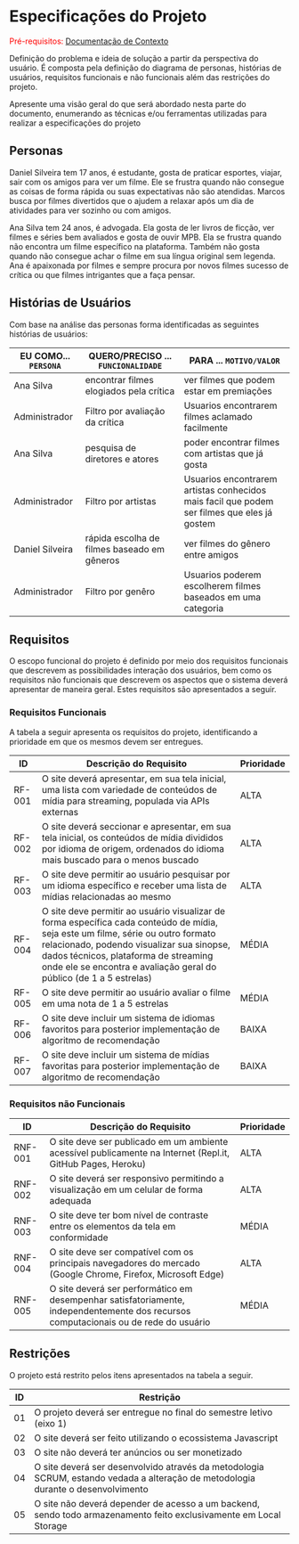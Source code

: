 # Especificações do Projeto

<span style="color:red">Pré-requisitos: <a href="1-Documentação de Contexto.md"> Documentação de Contexto</a></span>

Definição do problema e ideia de solução a partir da perspectiva do usuário. É composta pela definição do  diagrama de personas, histórias de usuários, requisitos funcionais e não funcionais além das restrições do projeto.

Apresente uma visão geral do que será abordado nesta parte do documento, enumerando as técnicas e/ou ferramentas utilizadas para realizar a especificações do projeto

## Personas

Daniel Silveira tem 17 anos, é estudante, gosta de praticar esportes, viajar, sair com os amigos para ver um filme. Ele se frustra quando não consegue as coisas de forma rápida ou suas expectativas não são atendidas. Marcos busca por filmes divertidos que  o ajudem a relaxar após um dia de atividades para ver sozinho ou com amigos.

Ana Silva tem 24 anos, é advogada. Ela gosta de ler livros de ficção, ver filmes e séries bem avaliados e gosta de ouvir MPB. Ela se frustra quando não encontra um filme específico na plataforma. Também não gosta quando não consegue achar o filme em sua língua original sem legenda. Ana  é apaixonada por filmes e sempre procura por novos filmes sucesso de crítica ou que filmes intrigantes que a faça pensar. 


## Histórias de Usuários

Com base na análise das personas forma identificadas as seguintes histórias de usuários:

|EU COMO... `PERSONA`| QUERO/PRECISO ... `FUNCIONALIDADE` |PARA ... `MOTIVO/VALOR`                 |
|--------------------|------------------------------------|----------------------------------------|
|Ana Silva           |encontrar filmes elogiados pela crítica| ver filmes que podem estar em premiações|
|Administrador       |Filtro por avaliação da crítica     |Usuarios encontrarem filmes aclamado facilmente |
|Ana Silva           |pesquisa de diretores e atores      |poder encontrar filmes com artistas que já gosta |
|Administrador       |Filtro por artistas                 |Usuarios encontrarem artistas conhecidos mais facil que podem ser filmes que eles já gostem |
|Daniel Silveira     |rápida escolha de filmes baseado em gêneros|ver filmes do gênero entre amigos |
|Administrador       |Filtro por genêro                   |Usuarios poderem escolherem filmes baseados em uma categoria |

## Requisitos

O escopo funcional do projeto é definido por meio dos requisitos funcionais que descrevem as possibilidades interação dos usuários, bem como os requisitos não funcionais que descrevem os aspectos que o sistema deverá apresentar de maneira geral. Estes requisitos são apresentados a seguir.

### Requisitos Funcionais

A tabela a seguir apresenta os requisitos do projeto, identificando a prioridade em que os mesmos devem ser entregues.

|ID    | Descrição do Requisito  | Prioridade |
|------|-----------------------------------------|----|
|RF-001| O site deverá apresentar, em sua tela inicial, uma lista com variedade de conteúdos de mídia para streaming, populada via APIs externas | ALTA | 
|RF-002| O site deverá seccionar e apresentar, em sua tela inicial, os conteúdos de mídia divididos por idioma de origem, ordenados do idioma mais buscado para o menos buscado | ALTA |
|RF-003| O site deve permitir ao usuário pesquisar por um idioma específico e receber uma lista de mídias relacionadas ao mesmo | ALTA |
|RF-004| O site deve permitir ao usuário visualizar de forma específica cada conteúdo de mídia, seja este um filme, série ou outro formato relacionado, podendo visualizar sua sinopse, dados técnicos, plataforma de streaming onde ele se encontra e avaliação geral do público (de 1 a 5 estrelas) | MÉDIA |
|RF-005| O site deve permitir ao usuário avaliar o filme em uma nota de 1 a 5 estrelas | MÉDIA |
|RF-006| O site deve incluir um sistema de idiomas favoritos para posterior implementação de algoritmo de recomendação | BAIXA |
|RF-007| O site deve incluir um sistema de mídias favoritas para posterior implementação de algoritmo de recomendação | BAIXA |

### Requisitos não Funcionais

|ID     | Descrição do Requisito  |Prioridade |
|-------|-------------------------|----|
|RNF-001| O site deve ser publicado em um ambiente acessível publicamente na Internet (Repl.it, GitHub Pages, Heroku) | ALTA | 
|RNF-002| O site deverá ser responsivo permitindo a visualização em um celular de forma adequada |  ALTA | 
|RNF-003| O site deve ter bom nível de contraste entre os elementos da tela em conformidade |  MÉDIA | 
|RNF-004| O site deve ser compatível com os principais navegadores do mercado (Google Chrome, Firefox, Microsoft Edge) |  ALTA | 
|RNF-005| O site deverá ser performático em desempenhar satisfatoriamente, independentemente dos recursos computacionais ou de rede do usuário |  MÉDIA | 

## Restrições

O projeto está restrito pelos itens apresentados na tabela a seguir.

|ID| Restrição                                             |
|--|-------------------------------------------------------|
|01| O projeto deverá ser entregue no final do semestre letivo (eixo 1) |
|02| O site deverá ser feito utilizando o ecossistema Javascript |
|03| O site não deverá ter anúncios ou ser monetizado |
|04| O site deverá ser desenvolvido através da metodologia SCRUM, estando vedada a alteração de metodologia durante o desenvolvimento |
|05| O site não deverá depender de acesso a um backend, sendo todo armazenamento feito exclusivamente em Local Storage |
